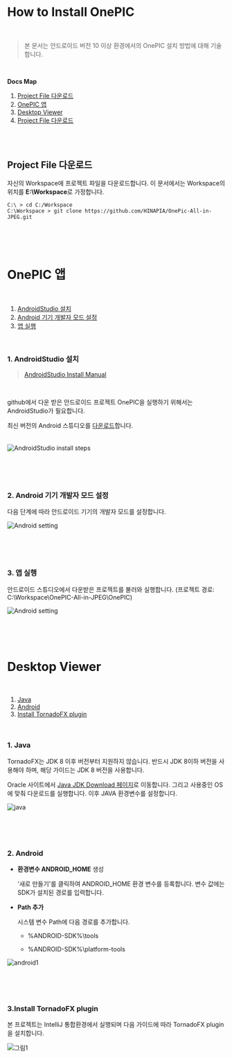 
# How to Install OnePIC

<br/>

> 본 문서는 안드로이드 버전 10 이상 환경에서의 OnePIC 설치 방법에 대해 기술합니다. <br/>

<br/>

**Docs Map** <br/>
1. [Project File 다운로드](#project-file-다운로드)
2. [OnePIC 앱](#onepic-앱)
3. [Desktop Viewer](#desktop-viewer)
4. [Project File 다운로드](#project-file-다운로드)

<br/>
<br/>


## Project File 다운로드

자신의 Workspace에 프로젝트 파일을 다운로드합니다.
이 문서에서는 Workspace의 위치를 <b>E:\Workspace</b>로 가정합니다.
```
C:\ > cd C:/Workspace
C:\Workspace > git clone https://github.com/HINAPIA/OnePic-All-in-JPEG.git
```

<br/>
<br/>
<br/>

# OnePIC 앱
<br/>

1. [AndroidStudio 설치](#1-androidstudio-설치)
2. [Android 기기 개발자 모드 설정](#2-android-기기-개발자-모드-설정)
3. [앱 실행](#3-앱-실행)
<br/>

### 1. AndroidStudio 설치
> <a href = "https://developer.android.com/studio/install?hl=ko">AndroidStudio Install Manual</a><br/> 
<br/>

github에서 다운 받은 안드로이드 프로젝트 OnePIC을 실행하기 위해서는 AndroidStudio가 필요합니다.

최신 버전의 Android 스튜디오를 <span><a href = "https://developer.android.com/studio">다운로드</a></span>합니다.
<br/> 
<br/>	
	![AndroidStudio install steps](https://github.com/HINAPIA/OnePic-All-in-JPEG/assets/109158497/c8e44ff5-cd4c-47f1-9005-658a6c2d923c)

<br/>
<br/>
<br/>

### 2. Android 기기 개발자 모드 설정 

다음 단계에 따라 안드로이드 기기의 개발자 모드를 설정합니다.
<br>

![Android setting](https://github.com/HINAPIA/OnePic-All-in-JPEG/assets/109158497/91d079b7-8422-49e4-9577-b9d1acdfd07f)

<br/>
<br/>
<br/>

### 3. 앱 실행

안드로이드 스튜디오에서 다운받은 프로젝트를 불러와 실행합니다. (프로젝트 경로: C:\Workspace\OnePIC-All-in-JPEG\OnePIC)
<br>

![Android setting](https://github.com/HINAPIA/OnePic-All-in-JPEG/assets/109158497/186c025f-f8cb-415d-ab14-3039a2a488ed)

<br/>
<br/>
<br/>

# Desktop Viewer 
<br/>

1. [Java](#1-java-설치)
2. [Android](#2-android)
3. [Install TornadoFX plugin](#3-install-tornadofx-plugin)
<br/>

### 1. Java 

TornadoFX는 JDK 8 이후 버전부터 지원하지 않습니다. 반드시 JDK 8이하 버전을 사용해야 하며, 해당 가이드는 JDK 8 버전을 사용합니다.

 Oracle 사이트에서 [Java JDK Download 페이지](https://www.oracle.com/technetwork/java/javase/downloads/index.html)로 이동합니다. 그리고 사용중인 OS에 맞춰 다운로드를 실행합니다. 이후 JAVA 환경변수를 설정합니다.

![java](https://github.com/HINAPIA/OnePic-All-in-JPEG/assets/88374384/e797cf29-6fd1-4ff9-ac62-75c6a8607d51)

<br/>
<br/>
<br/>

### 2. Android

- **환경변수 ANDROID_HOME** 생성

  '새로 만들기'를 클릭하여 ANDROID_HOME 환경 변수를 등록합니다. 변수 값에는 SDK가 설치된 경로를 입력합니다. 

- **Path 추가**

  시스템 변수 Path에 다음 경로를 추가합니다.

  - %ANDROID-SDK%\tools

  - %ANDROID-SDK%\platform-tools

![android1](https://github.com/HINAPIA/OnePic-All-in-JPEG/assets/88374384/c1692e53-4691-476a-835f-54e7b5095ab3)

<br/>
<br/>
<br/>

### 3.Install TornadoFX plugin

본 프로젝트는 IntelliJ 통합환경에서 실행되며 다음 가이드에 따라 TornadoFX plugin을 설치합니다.

![그림1](https://github.com/HINAPIA/OnePic-All-in-JPEG/assets/88374384/04372bc7-ed17-4ded-b932-47cb6ac09a76)

